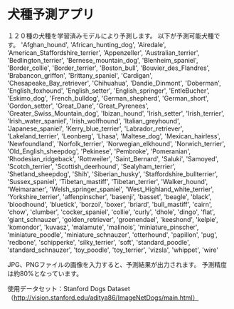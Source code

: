 # 犬種予測アプリ
１２０種の犬種を学習済みモデルにより予測します。
以下が予測可能犬種です。
'Afghan_hound', 'African_hunting_dog', 'Airedale', 
'American_Staffordshire_terrier', 'Appenzeller', 'Australian_terrier', 
'Bedlington_terrier', 'Bernese_mountain_dog', 'Blenheim_spaniel', 
'Border_collie', 'Border_terrier', 'Boston_bull', 'Bouvier_des_Flandres', 
'Brabancon_griffon', 'Brittany_spaniel', 'Cardigan', 'Chesapeake_Bay_retriever', 
'Chihuahua', 'Dandie_Dinmont', 'Doberman', 'English_foxhound', 'English_setter', 
'English_springer', 'EntleBucher', 'Eskimo_dog', 'French_bulldog', 'German_shepherd', 
'German_short', 'Gordon_setter', 'Great_Dane', 'Great_Pyrenees', 
'Greater_Swiss_Mountain_dog', 'Ibizan_hound', 'Irish_setter', 'Irish_terrier', 
'Irish_water_spaniel', 'Irish_wolfhound', 'Italian_greyhound', 'Japanese_spaniel', 
'Kerry_blue_terrier', 'Labrador_retriever', 'Lakeland_terrier', 'Leonberg', 'Lhasa', 
'Maltese_dog', 'Mexican_hairless', 'Newfoundland', 'Norfolk_terrier', 'Norwegian_elkhound', 
'Norwich_terrier', 'Old_English_sheepdog', 'Pekinese', 'Pembroke', 'Pomeranian', 
'Rhodesian_ridgeback', 'Rottweiler', 'Saint_Bernard', 'Saluki', 'Samoyed', 'Scotch_terrier', 
'Scottish_deerhound', 'Sealyham_terrier', 'Shetland_sheepdog', 'Shih', 'Siberian_husky', 
'Staffordshire_bullterrier', 'Sussex_spaniel', 'Tibetan_mastiff', 'Tibetan_terrier', 
'Walker_hound', 'Weimaraner', 'Welsh_springer_spaniel', 'West_Highland_white_terrier', 
'Yorkshire_terrier', 'affenpinscher', 'basenji', 'basset', 'beagle', 'black', 'bloodhound', 
'bluetick', 'borzoi', 'boxer', 'briard', 'bull_mastiff', 'cairn', 'chow', 'clumber', 
'cocker_spaniel', 'collie', 'curly', 'dhole', 'dingo', 'flat', 'giant_schnauzer', 
'golden_retriever', 'groenendael', 'keeshond', 'kelpie', 'komondor', 'kuvasz', 'malamute',
'malinois', 'miniature_pinscher', 'miniature_poodle', 'miniature_schnauzer', 'otterhound', 
'papillon', 'pug', 'redbone', 'schipperke', 'silky_terrier', 'soft', 'standard_poodle', 
'standard_schnauzer', 'toy_poodle', 'toy_terrier', 'vizsla', 'whippet', 'wire'
       
JPG、PNGファイルの画像を入力すると、予測結果が出力されます。
予測精度は約80%となっています。

使用データセット：Stanford Dogs Dataset（http://vision.stanford.edu/aditya86/ImageNetDogs/main.html）